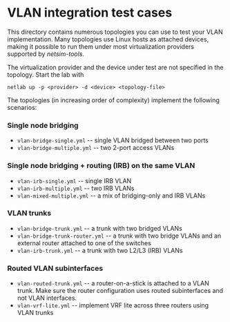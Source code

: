# VLAN integration test cases

This directory contains numerous topologies you can use to test your VLAN implementation. Many topologies use Linux hosts as attached devices, making it possible to run them under most virtualization providers supported by *netsim-tools*.

The virtualization provider and the device under test are not specified in the topology. Start the lab with

```
netlab up -p <provider> -d <device> <topology-file>
```

The topologies (in increasing order of complexity) implement the following scenarios:

### Single node bridging

* `vlan-bridge-single.yml` -- single VLAN bridged between two ports
* `vlan-bridge-multiple.yml` -- two 2-port access VLANs

### Single node bridging + routing (IRB) on the same VLAN

* `vlan-irb-single.yml` -- single IRB VLAN
* `vlan-irb-multiple.yml` -- two IRB VLANs
* `vlan-mixed-multiple.yml` -- a mix of bridging-only and IRB VLANs

### VLAN trunks

* `vlan-bridge-trunk.yml` -- a trunk with two bridged VLANs
* `vlan-bridge-trunk-router.yml` -- a trunk with two bridge VLANs and an external router attached to one of the switches
* `vlan-irb-trunk.yml` -- a trunk with two L2/L3 (IRB) VLANs

### Routed VLAN subinterfaces

* `vlan-routed-trunk.yml` -- a router-on-a-stick is attached to a VLAN trunk. Make sure the router configuration uses routed subinterfaces and not VLAN interfaces.
* `vlan-vrf-lite.yml` -- implement VRF lite across three routers using VLAN trunks
